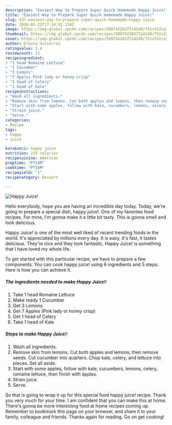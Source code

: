 ```yaml
---
description: "Easiest Way to Prepare Super Quick Homemade Happy Juice!"
title: "Easiest Way to Prepare Super Quick Homemade Happy Juice!"
slug: 437-easiest-way-to-prepare-super-quick-homemade-happy-juice
date: 2020-05-22T17:14:41.134Z
image: https://img-global.cpcdn.com/recipes/5097422837514240/751x532cq70/happy-juice-recipe-main-photo.jpg
thumbnail: https://img-global.cpcdn.com/recipes/5097422837514240/751x532cq70/happy-juice-recipe-main-photo.jpg
cover: https://img-global.cpcdn.com/recipes/5097422837514240/751x532cq70/happy-juice-recipe-main-photo.jpg
author: Elnora Gutierrez
ratingvalue: 3.4
reviewcount: 13
recipeingredient:
- "1 head Romaine Lettuce"
- "1 Cucumber"
- "3 Lemons"
- "7 Apples Pink lady or honey crisp"
- "1 head of Celery"
- "1 head of Kale"
recipeinstructions:
- "Wash all ingredients."
- "Remove skin from lemons. Cut both apples and lemons, then remove seeds. Cut cucumber into quarters. Chop kale, celery, and lettuce into pieces. Set all aside."
- "Start with some apples, follow with kale, cucumbers, lemons, celery, romaine lettuce, then finish with apples."
- "Strain juice."
- "Serve."
categories:
- Recipe
tags:
- happy
- juice

katakunci: happy juice 
nutrition: 225 calories
recipecuisine: American
preptime: "PT24M"
cooktime: "PT55M"
recipeyield: "1"
recipecategory: Dessert

---
```



![Happy Juice!](https://img-global.cpcdn.com/recipes/5097422837514240/751x532cq70/happy-juice-recipe-main-photo.jpg)

Hello everybody, hope you are having an incredible day today. Today, we're going to prepare a special dish, happy juice!. One of my favorites food recipes. For mine, I'm gonna make it a little bit tasty. This is gonna smell and look delicious.



Happy Juice! is one of the most well liked of recent trending foods in the world. It's appreciated by millions every day. It is easy, it's fast, it tastes delicious. They're nice and they look fantastic. Happy Juice! is something that I have loved my whole life.


To get started with this particular recipe, we have to prepare a few components. You can cook happy juice! using 6 ingredients and 5 steps. Here is how you can achieve it.

##### The ingredients needed to make Happy Juice!:

1. Take 1 head Romaine Lettuce
1. Make ready 1 Cucumber
1. Get 3 Lemons
1. Get 7 Apples (Pink lady or honey crisp)
1. Get 1 head of Celery
1. Take 1 head of Kale




##### Steps to make Happy Juice!:

1. Wash all ingredients.
1. Remove skin from lemons. Cut both apples and lemons, then remove seeds. Cut cucumber into quarters. Chop kale, celery, and lettuce into pieces. Set all aside.
1. Start with some apples, follow with kale, cucumbers, lemons, celery, romaine lettuce, then finish with apples.
1. Strain juice.
1. Serve.




So that is going to wrap it up for this special food happy juice! recipe. Thank you very much for your time. I am confident that you can make this at home. There's gonna be more interesting food at home recipes coming up. Remember to bookmark this page on your browser, and share it to your family, colleague and friends. Thanks again for reading. Go on get cooking!
